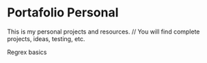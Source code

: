 # Portafolio Personal

This is my personal projects and resources. //
You will find complete projects, ideas, testing, etc.

Regrex basics
